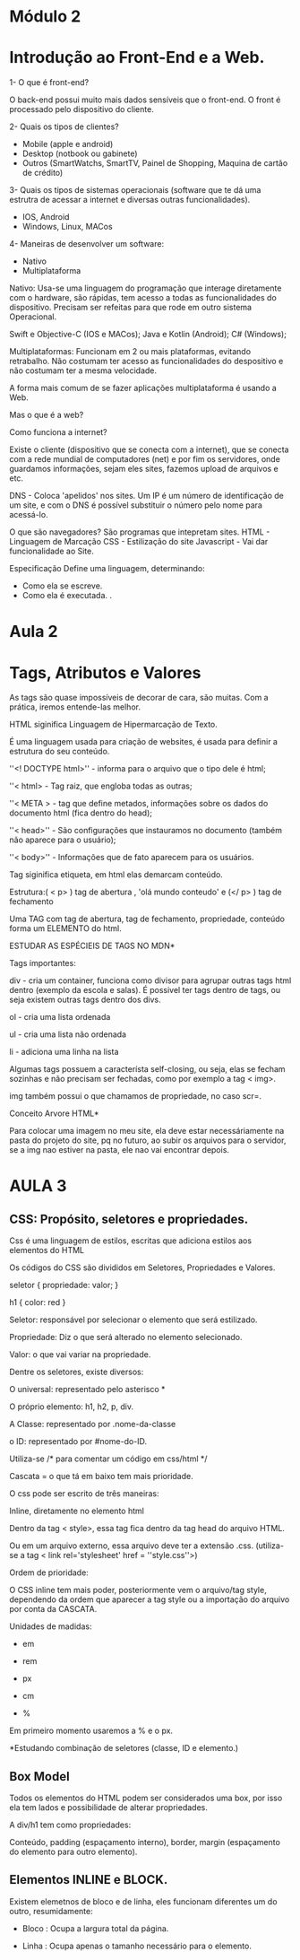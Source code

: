 
# Módulo 2

# Introdução ao Front-End e a Web.

1- O que é front-end?

O back-end possui muito mais dados sensíveis que o front-end. O front é processado pelo dispositivo do cliente.

2- Quais os tipos de clientes?

- Mobile (apple e android)
- Desktop (notbook ou gabinete)
- Outros (SmartWatchs, SmartTV, Painel de Shopping, Maquina de cartão de crédito)

3- Quais os tipos de sistemas operacionais (software que te dá uma estrutra de acessar a internet e diversas outras funcionalidades).

- IOS, Android
- Windows, Linux, MACos

4- Maneiras de desenvolver um software:
- Nativo
- Multiplataforma

Nativo:
Usa-se uma linguagem do programação que interage diretamente com o hardware, são rápidas, tem acesso a todas as funcionalidades do dispositivo. Precisam ser refeitas para que rode em outro sistema Operacional.

Swift e Objective-C (IOS e MACos);
Java e Kotlin (Android);
C# (Windows);

Multiplataformas:
Funcionam em 2 ou mais plataformas, evitando retrabalho. Não costumam ter acesso as funcionalidades do despositivo e não costumam ter a mesma velocidade.

A forma mais comum de se fazer aplicações multiplataforma é usando a Web.

Mas o que é a web?

Como funciona a internet?

Existe o cliente (dispositivo que se conecta com a internet), que se conecta com a rede mundial de computadores (net) e por fim os servidores, onde guardamos informações, sejam eles sites, fazemos upload de arquivos e etc.

DNS - Coloca 'apelidos' nos sites. Um IP é um número de identificação de um site, e com o DNS é possível substituir o número pelo nome para acessá-lo.

O que são navegadores?
São programas que intepretam sites.
HTML - Linguagem de Marcação
CSS - Estilização do site
Javascript - Vai dar funcionalidade ao Site.

Especificação
Define uma linguagem, determinando:
- Como ela se escreve.
- Como ela é executada.
.

# Aula 2

# Tags, Atributos e Valores

As tags são quase impossíveis de decorar de cara, são muitas. Com a prática, iremos entende-las melhor.

HTML siginifica Linguagem de Hipermarcação de Texto.

É uma linguagem usada para criação de websites, é usada para definir a estrutura do seu conteúdo.

''<! DOCTYPE html>'' - informa para o arquivo que o tipo dele é html;

''< html> - Tag raiz, que engloba todas as outras;

''< META > - tag que define metados, informações sobre os dados do documento html (fica dentro do head);

''< head>'' - São configurações que instauramos no documento (também não aparece para o usuário);

''< body>'' - Informações que de fato aparecem para os usuários.

Tag siginifica etiqueta, em html elas demarcam conteúdo.

Estrutura:( < p> ) tag de abertura  , 'olá mundo conteudo' e (</ p> ) tag de fechamento

Uma TAG com tag de abertura, tag de fechamento, propriedade, conteúdo forma um ELEMENTO do html.

ESTUDAR AS ESPÉCIEIS DE TAGS NO MDN*

Tags importantes:

div - cria um container, funciona como divisor para agrupar outras tags html dentro (exemplo da escola e salas). É possivel ter tags dentro de tags, ou seja existem outras tags dentro dos divs.

ol - cria uma lista ordenada

ul - cria uma lista não ordenada

li - adiciona uma linha na lista

Algumas tags possuem a característa self-closing, ou seja, elas se fecham sozinhas e não precisam ser fechadas, como por exemplo a tag < img>.

img também possui o que chamamos de propriedade, no caso scr=.

Conceito Arvore HTML*

Para colocar uma imagem no meu site, ela deve estar necessáriamente na pasta do projeto do site, pq no futuro, ao subir os arquivos para o servidor, se a img nao estiver na pasta, ele nao vai encontrar depois.

# AULA 3

## CSS: Propósito, seletores e propriedades.

Css é uma linguagem de estilos, escritas que adiciona estilos aos elementos do HTML

Os códigos do CSS são divididos em Seletores, Propriedades e Valores.

seletor {
    propriedade: valor;
}

h1 {
    color: red
}

Seletor: responsável por selecionar o elemento que será estilizado.

Propriedade: Diz o que será alterado no elemento selecionado.

Valor: o que vai variar na propriedade.

Dentre os seletores, existe diversos:

O universal: representado pelo asterisco *

O próprio elemento: h1, h2, p, div.

A Classe: representado por .nome-da-classe

o ID: representado por #nome-do-ID.

Utiliza-se /* para comentar um código em css/html */

Cascata = o que tá em baixo tem mais prioridade.

O css pode ser escrito de três maneiras:

Inline, diretamente no elemento html

Dentro da tag < style>, essa tag fica dentro da tag head do arquivo HTML.

Ou em um arquivo externo, essa arquivo deve ter a extensão .css. (utiliza-se a tag < link rel='stylesheet' href = ''style.css''>)

Ordem de prioridade:

O CSS inline tem mais poder, posteriormente vem o arquivo/tag style, dependendo da ordem que aparecer a tag style ou a importação do arquivo por conta da CASCATA.

Unidades de madidas:

- em

- rem

- px

- cm 

- %

Em primeiro momento usaremos a % e o px.

*Estudando combinação de seletores (classe, ID e elemento.)

## Box Model

Todos os elementos do HTML podem ser considerados uma box, por isso ela tem lados e possibilidade de alterar propriedades.

A div/h1 tem como propriedades:

Conteúdo, padding (espaçamento interno), border, margin (espaçamento do elemento para outro elemento).

## Elementos INLINE e BLOCK.

Existem elemetnos de bloco e de linha, eles funcionam diferentes um do outro, resumidamente:

- Bloco : Ocupa a largura total da página.

- Linha : Ocupa apenas o tamanho necessário para o elemento.